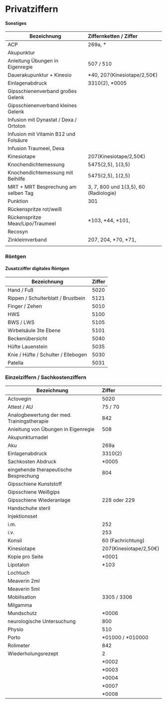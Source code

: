 # Privatziffern

#### Sonstiges 
| Bezeichnung        | Ziffernketten / Ziffer           | 
| ------------- |:-------------| 
| ACP     | 269a, \* | 
| Akupunktur     |      |  
| Anleitung Übungen in Eigenregie |  507 / 510    |  
|   Dauerakupunktur + Kinesio   |   \*40, 207(Kinesiotape/2,50€)   |  
| Einlagenabdruck |  3310(2), \*0005    |   
|   Gipsschienenverband großes Gelenk   |      |  
|   Gipsschienenverband kleines Gelenk   |      |    
| Infusion mit Dynastat / Dexa / Ortoton     |      |  
| Infusion mit Vitamin B12 und Folsäure |      |   
| Infusion Traumeel, Dexa |      |   
| Kinesiotape |  207(Kinesiotape/2,50€)    |   
| Knochendichtemessung | 5475(2,5), 1(3,5)   |
| Knochendichtemessung mit Beihilfe |  5475(2,5), 1(2,5)  |
|MRT + MRT Besprechung am selben Tag  | 3, 7, 800 und 1(3,5), 60 (Radiologie)  |
|Punktion  | 301   |
| Rückenspritze rot/weiß |    |
| Rückenspritze Meav/Lipo/Traumeel |  \*103, *44, *101,  |
| Recosyn |    |
| Zinkleimverband |  207, 204, *70, *71,  |
|  |    |




### Röntgen
####  Zusatzziffer digitales Röntgen

| Bezeichnung        | Ziffer           | 
| ------------- |:-------------| 
| Hand / Fuß    | 5020 | 
| Rippen / Schulterblatt / Brustbein   |5121 | 
|  Finger / Zehen  |5010 | 
| HWS   |5100 | 
|  BWS / LWS  | 5105 | 
|  Wirbelsäule 3te Ebene  | 5101 | 
|  Beckenübersicht  | 5040| 
|  Hüfte Lauenstein  |5035 | 
|  Knie / Hüfte / Schulter / Ellebogen  |5030 | 
|  Patella  | 5031| 



### Einzelziffern / Sachkostenziffern

| Bezeichnung        | Ziffer           | 
| ------------- |:-------------| 
| Actovegin   | 5020 | 
| Attest / AU    |75 / 70 | 
|  Analogbewertung der med. Trainingstherapie  |842 | 
|  Anleitung von Übungen in Eigenregie  |508 | 
| Akupunkturnadel  | | 
| Aku  | 269a | 
| Einlagenabdruck  |3310(2) | 
| Sachkosten Abdruck  | \*0005 | 
| eingehende therapeutische Besprechung  |804 | 
| Gipsschiene Kunststoff  | | 
| Gipsschiene Weißgips  |  |
| Gipsschiene Wiederanlage  | 228 oder 229 | 
| Handschuhe steril  | | 
| Injektionsset| |
| i.m. | 252|
| i.v. | 253|
| Konsil |60 (Fachrichtung) |
| Kinesiotape  |207(Kinesiotape/2,50€)  | 
| Kopie pro Seite |\*0001 | 
| Lipotalon  | \*103 | 
| Lochtuch  | | 
|  Meaverin 2ml |  | 
| Meaverin 5ml  | | 
| Mobilisation  | 3305 / 3306 | 
| Milgamma  |  | 
| Mundschutz  | \*0006 | 
| neurologische Untersuchung  | 800 | 
|  Physio | 510 | 
| Porto  | *01000 / *010000 | 
|  Rolimeter |842 |
| Wiederholungsrezept  | 2 | 
|   | \*0002 | 
|   | \*0003 | 
|   | \*0004 |  
|   |\*0007  | 
|   |\*0008  | 



